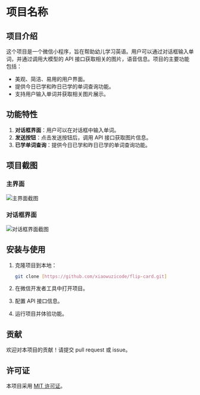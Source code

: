 # 项目名称

## 项目介绍

这个项目是一个微信小程序，旨在帮助幼儿学习英语。用户可以通过对话框输入单词，并通过调用大模型的 API 接口获取相关的图片，语音信息。项目的主要功能包括：

- 美观、简洁、易用的用户界面。
- 提供今日已学和昨日已学的单词查询功能。
- 支持用户输入单词并获取相关图片展示。

## 功能特性

1. **对话框界面**：用户可以在对话框中输入单词。
2. **发送按钮**：点击发送按钮后，调用 API 接口获取图片信息。
3. **已学单词查询**：提供今日已学和昨日已学的单词查询功能。

## 项目截图

### 主界面

![主界面截图](path/to/your/screenshot1.png)

### 对话框界面

![对话框界面截图](path/to/your/screenshot2.png)

## 安装与使用

1. 克隆项目到本地：

   ```bash
   git clone [https://github.com/xiaowuzicode/flip-card.git]
   ```

2. 在微信开发者工具中打开项目。

3. 配置 API 接口信息。

4. 运行项目并体验功能。

## 贡献

欢迎对本项目的贡献！请提交 pull request 或 issue。

## 许可证

本项目采用 [MIT 许可证](LICENSE)。
